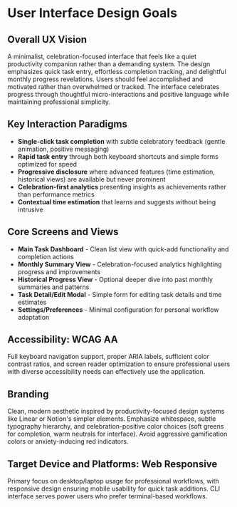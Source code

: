 # User Interface Design Goals

## Overall UX Vision
A minimalist, celebration-focused interface that feels like a quiet productivity companion rather than a demanding system. The design emphasizes quick task entry, effortless completion tracking, and delightful monthly progress revelations. Users should feel accomplished and motivated rather than overwhelmed or tracked. The interface celebrates progress through thoughtful micro-interactions and positive language while maintaining professional simplicity.

## Key Interaction Paradigms
- **Single-click task completion** with subtle celebratory feedback (gentle animation, positive messaging)
- **Rapid task entry** through both keyboard shortcuts and simple forms optimized for speed
- **Progressive disclosure** where advanced features (time estimation, historical views) are available but never prominent
- **Celebration-first analytics** presenting insights as achievements rather than performance metrics
- **Contextual time estimation** that learns and suggests without being intrusive

## Core Screens and Views
- **Main Task Dashboard** - Clean list view with quick-add functionality and completion actions
- **Monthly Summary View** - Celebration-focused analytics highlighting progress and improvements
- **Historical Progress View** - Optional deeper dive into past monthly summaries and patterns
- **Task Detail/Edit Modal** - Simple form for editing task details and time estimates
- **Settings/Preferences** - Minimal configuration for personal workflow adaptation

## Accessibility: WCAG AA
Full keyboard navigation support, proper ARIA labels, sufficient color contrast ratios, and screen reader optimization to ensure professional users with diverse accessibility needs can effectively use the application.

## Branding
Clean, modern aesthetic inspired by productivity-focused design systems like Linear or Notion's simpler elements. Emphasize whitespace, subtle typography hierarchy, and celebration-positive color choices (soft greens for completion, warm neutrals for interface). Avoid aggressive gamification colors or anxiety-inducing red indicators.

## Target Device and Platforms: Web Responsive
Primary focus on desktop/laptop usage for professional workflows, with responsive design ensuring mobile usability for quick task additions. CLI interface serves power users who prefer terminal-based workflows.
